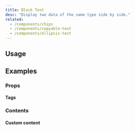 ```yaml
---
title: Block Text
desc: "Display two data of the same type side by side."
related:
  - /components/chips
  - /components/copyable-text
  - /components/ellipsis-text
---
```


## Usage

<masa-example file="Examples.components.block_text.Usage"></masa-example>

## Examples

### Props

#### Tags

<masa-example file="Examples.components.block_text.Tags"></masa-example>

### Contents

#### Custom content

<masa-example file="Examples.components.block_text.Contents"></masa-example>